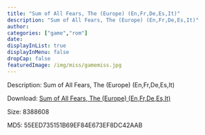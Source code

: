 ```yaml
---
title: "Sum of All Fears, The (Europe) (En,Fr,De,Es,It)"
description: "Sum of All Fears, The (Europe) (En,Fr,De,Es,It)"
author: 
categories: ["game","rom"]
date: 
displayInList: true
displayInMenu: false
dropCap: false
featuredImage: /img/miss/gamemiss.jpg
---
```


Description: Sum of All Fears, The (Europe) (En,Fr,De,Es,It)

Download: <a style="text-decoration:underline;" href="https://mega.nz/#!CLYmFCCR!K29XWtv3L-UmYnosoZg6cpjyu9p2emJFB4QTTYvZz_g" target = "_blank" rel = "nofollow" > Sum of All Fears, The (Europe) (En,Fr,De,Es,It)</a>

Size: 8388608

MD5: 55EED735151B69EF84E673EF8DC42AAB

